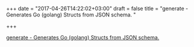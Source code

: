 +++
date = "2017-04-26T14:22:02+03:00"
draft = false
title = "generate - Generates Go (golang) Structs from JSON schema. "

+++

<p><a href="https://t.co/drw8oryhpl">generate - Generates Go (golang) Structs from JSON schema. </a></p>